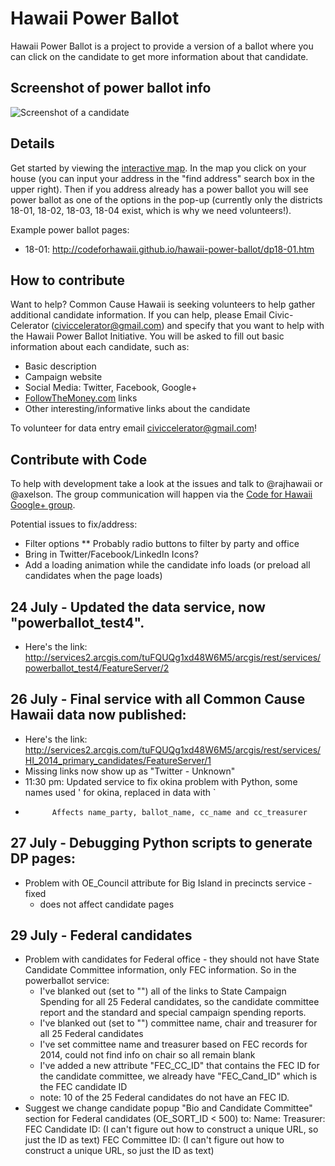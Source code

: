 Hawaii Power Ballot
===================

Hawaii Power Ballot is a project to provide a version of a ballot where you can click on the candidate to get more information about that candidate.

Screenshot of power ballot info
-------------------------------
![Screenshot of a candidate](http://codeforhawaii.github.io/hawaii-power-ballot/images/screenshot1.png "Screenshot of a candidate")

Details
-------
Get started by viewing the [interactive map](http://civic-celerator.maps.arcgis.com/apps/OnePane/basicviewer/index.html?appid=eabd4dbf3fcb48468cd92587b2d8729c). In the map you click on your house (you can input your address in the "find address" search box in the upper right). Then if you address already has a power ballot you will see power ballot as one of the options in the pop-up (currently only the districts 18-01, 18-02, 18-03, 18-04 exist, which is why we need volunteers!).

Example power ballot pages:
* 18-01: http://codeforhawaii.github.io/hawaii-power-ballot/dp18-01.htm

How to contribute
-----------------

Want to help? Common Cause Hawaii is seeking volunteers to help gather additional candidate information. If you can help, please Email Civic-Celerator (<civiccelerator@gmail.com>) and specify that you want to help with the Hawaii Power Ballot Initiative. You will be asked to fill out basic information about each candidate, such as:
* Basic description
* Campaign website
* Social Media: Twitter, Facebook, Google+
* [FollowTheMoney.com](http://FollowTheMoney.com) links
* Other interesting/informative links about the candidate

To volunteer for data entry email <civiccelerator@gmail.com>!

Contribute with Code
--------------------

To help with development take a look at the issues and talk to @rajhawaii or @axelson. The group communication will happen via the [Code for Hawaii Google+ group](https://plus.google.com/communities/116866725555175272325).

Potential issues to fix/address:
* Filter options
** Probably radio buttons to filter by party and office
* Bring in Twitter/Facebook/LinkedIn Icons?
* Add a loading animation while the candidate info loads (or preload all candidates when the page loads)

24 July - Updated the data service, now "powerballot_test4".
--------------------
* Here's the link: http://services2.arcgis.com/tuFQUQg1xd48W6M5/arcgis/rest/services/powerballot_test4/FeatureServer/2

26 July - Final service with all Common Cause Hawaii data now published:
--------------------
* Here's the link: http://services2.arcgis.com/tuFQUQg1xd48W6M5/arcgis/rest/services/HI_2014_primary_candidates/FeatureServer/1
* Missing links now show up as "Twitter - Unknown"
* 11:30 pm: Updated service to fix okina problem with Python, some names used ' for okina, replaced in data with `
*           Affects name_party, ballot_name, cc_name and cc_treasurer
27 July - Debugging Python scripts to generate DP pages:
--------------------
* Problem with OE_Council attribute for Big Island in precincts service - fixed
     - does not affect candidate pages
	 
29 July - Federal candidates
--------------------
* Problem with candidates for Federal office - they should not have State Candidate Committee information, only FEC information.  So in the powerballot service:
	- I've blanked out (set to "") all of the links to State Campaign Spending for all 25 Federal candidates, so the candidate committee report and the standard and special campaign spending reports.
	- I've blanked out (set to "") committee name, chair and treasurer for all 25 Federal candidates
	- I've set committee name and treasurer based on FEC records for 2014, could not find info on chair so all remain blank
	- I've added a new attribute "FEC_CC_ID" that contains the FEC ID for the candidate committee, we already have "FEC_Cand_ID" which is the FEC candidate ID
	- note: 10 of the 25 Federal candidates do not have an FEC ID.
* Suggest we change candidate popup "Bio and Candidate Committee" section for Federal candidates (OE_SORT_ID < 500) to:
	Name:
	Treasurer:
	FEC Candidate ID: (I can't figure out how to construct a unique URL, so just the ID as text)
	FEC Committee ID: (I can't figure out how to construct a unique URL, so just the ID as text)
